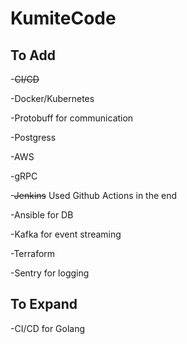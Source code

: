 # KumiteCode

## To Add

-~~CI/CD~~

-Docker/Kubernetes

-Protobuff for communication

-Postgress

-AWS

-gRPC

-~~Jenkins~~ Used Github Actions in the end

-Ansible for DB

-Kafka for event streaming

-Terraform

-Sentry for logging

## To Expand

-CI/CD for Golang

